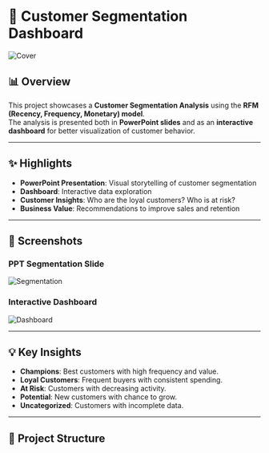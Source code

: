 # 🛒 Customer Segmentation Dashboard

![Cover](images/ppt_overview.png)

## 📊 Overview
This project showcases a **Customer Segmentation Analysis** using the **RFM (Recency, Frequency, Monetary) model**.  
The analysis is presented both in **PowerPoint slides** and as an **interactive dashboard** for better visualization of customer behavior.

---

## ✨ Highlights
- **PowerPoint Presentation**: Visual storytelling of customer segmentation  
- **Dashboard**: Interactive data exploration  
- **Customer Insights**: Who are the loyal customers? Who is at risk?  
- **Business Value**: Recommendations to improve sales and retention  

---

## 📸 Screenshots

### PPT Segmentation Slide
![Segmentation](images/ppt_overview.png)

### Interactive Dashboard
![Dashboard](images/dashboard.png)

---

## 💡 Key Insights
- **Champions**: Best customers with high frequency and value.  
- **Loyal Customers**: Frequent buyers with consistent spending.  
- **At Risk**: Customers with decreasing activity.  
- **Potential**: New customers with chance to grow.  
- **Uncategorized**: Customers with incomplete data.  

---

## 📂 Project Structure

